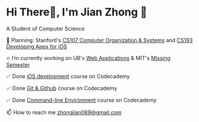 # Hi There👋, I'm Jian Zhong 🤡

A Student of Computer Science

🌱 Planning: Stanford's [CS107 Computer Organization & Systems](https://cs.stanford.edu/degrees/undergrad/Requirements.shtml) and [CS193 Developing Apps for iOS](https://cs193p.sites.stanford.edu)

🔥 I’m currently working on UB's [Web Applications](https://cse312.com) & MIT's [Missing Semester](https://missing.csail.mit.edu)

✅ Done [iOS development](https://www.codecademy.com/profiles/jianZ5320566309/certificates/61e87909d59db0001779401a) course on Codecademy

✅ Done [Git & Github](https://www.codecademy.com/profiles/jianZ5320566309/certificates/a8ab218d5950c29861635cc0bf12fd13) course on Codecademy

✅ Done [Command-line Environment](https://www.codecademy.com/profiles/jianZ5320566309/certificates/c87ba0541f8be78bc2f4ba1128233f6f) course on Codecademy

📫 How to reach me zhongjian089@gmail.com
